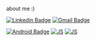 about me :)

[![Linkedin Badge](https://img.shields.io/badge/-ricardo.muniz-blue?style=flat&logo=Linkedin&logoColor=white&link=https://www.linkedin.com/in/ricardo-munizzs/)](https://www.linkedin.com/in/ricardo-munizzs/)
[![Gmail Badge](https://img.shields.io/badge/-ricardo.dev.muniz@gmail.com-c14438?style=flat&logo=Gmail&logoColor=white&link=mailto:ricardo.dev.muniz@gmail.com)](mailto:ricardo.dev.muniz@gmail.com)

[![Android Badge](https://img.shields.io/badge/-Android-3DDC84?style=flat&logo=Android&logoColor=white)]()
[![JS](https://img.shields.io/npm/types/js?color=yellow&label=js%2Fnode&logo=js)]()
[![JS](https://img.shields.io/badge/-Figma-orange?style=flat&logo=Figma&logoColor=white)]()
